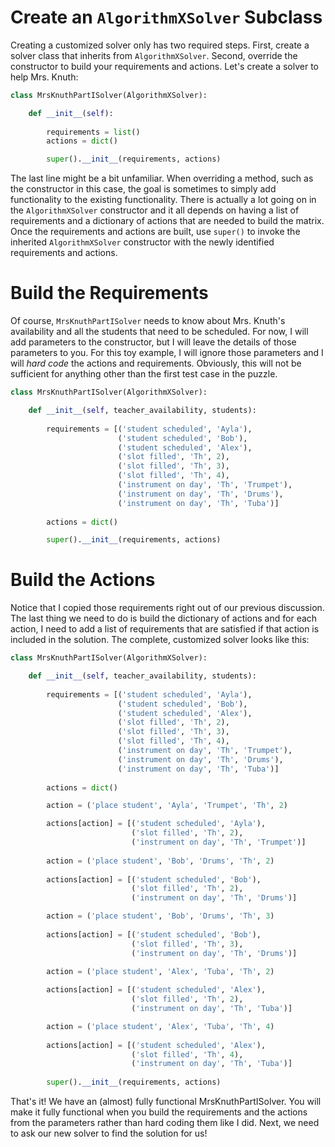 # Create an `AlgorithmXSolver` Subclass

Creating a customized solver only has two required steps. First, create a solver class that inherits from `AlgorithmXSolver`. Second, override the constructor to build your requirements and actions. Let's create a solver to help Mrs. Knuth:

``` python
class MrsKnuthPartISolver(AlgorithmXSolver):

    def __init__(self):
        
        requirements = list()
        actions = dict()

        super().__init__(requirements, actions)
```

The last line might be a bit unfamiliar. When overriding a method, such as the constructor in this case, the goal is sometimes to simply add functionality to the existing functionality. There is actually a lot going on in the `AlgorithmXSolver` constructor and it all depends on having a list of requirements and a dictionary of actions that are needed to build the matrix. Once the requirements and actions are built, use `super()` to invoke the inherited `AlgorithmXSolver` constructor with the newly identified requirements and actions.

# Build the Requirements

Of course, `MrsKnuthPartISolver` needs to know about Mrs. Knuth's availability and all the students that need to be scheduled. For now, I will add parameters to the constructor, but I will leave the details of those parameters to you. For this toy example, I will ignore those parameters and I will  _hard code_ the actions and requirements. Obviously, this will not be sufficient for anything other than the first test case in the puzzle.

```python
class MrsKnuthPartISolver(AlgorithmXSolver):

    def __init__(self, teacher_availability, students):
        
        requirements = [('student scheduled', 'Ayla'),
                        ('student scheduled', 'Bob'),
                        ('student scheduled', 'Alex'),
                        ('slot filled', 'Th', 2),
                        ('slot filled', 'Th', 3),
                        ('slot filled', 'Th', 4),
                        ('instrument on day', 'Th', 'Trumpet'),
                        ('instrument on day', 'Th', 'Drums'),
                        ('instrument on day', 'Th', 'Tuba')]
        
        actions = dict()

        super().__init__(requirements, actions)
```

# Build the Actions

Notice that I copied those requirements right out of our previous discussion. The last thing we need to do is build the dictionary of actions and for each action, I need to add a list of requirements that are satisfied if that action is included in the solution. The complete, customized solver looks like this:

```python
class MrsKnuthPartISolver(AlgorithmXSolver):

    def __init__(self, teacher_availability, students):
        
        requirements = [('student scheduled', 'Ayla'),
                        ('student scheduled', 'Bob'),
                        ('student scheduled', 'Alex'),
                        ('slot filled', 'Th', 2),
                        ('slot filled', 'Th', 3),
                        ('slot filled', 'Th', 4),
                        ('instrument on day', 'Th', 'Trumpet'),
                        ('instrument on day', 'Th', 'Drums'),
                        ('instrument on day', 'Th', 'Tuba')]
        
        actions = dict()

        action = ('place student', 'Ayla', 'Trumpet', 'Th', 2)

        actions[action] = [('student scheduled', 'Ayla'),
                           ('slot filled', 'Th', 2),
                           ('instrument on day', 'Th', 'Trumpet')]
        
        action = ('place student', 'Bob', 'Drums', 'Th', 2)
        
        actions[action] = [('student scheduled', 'Bob'),
                           ('slot filled', 'Th', 2),
                           ('instrument on day', 'Th', 'Drums')]

        action = ('place student', 'Bob', 'Drums', 'Th', 3)
        
        actions[action] = [('student scheduled', 'Bob'),
                           ('slot filled', 'Th', 3),
                           ('instrument on day', 'Th', 'Drums')]

        action = ('place student', 'Alex', 'Tuba', 'Th', 2)
        
        actions[action] = [('student scheduled', 'Alex'),
                           ('slot filled', 'Th', 2),
                           ('instrument on day', 'Th', 'Tuba')]

        action = ('place student', 'Alex', 'Tuba', 'Th', 4)
        
        actions[action] = [('student scheduled', 'Alex'),
                           ('slot filled', 'Th', 4),
                           ('instrument on day', 'Th', 'Tuba')]
        
        super().__init__(requirements, actions)
```

That's it! We have an (almost) fully functional MrsKnuthPartISolver. You will make it fully functional when you build the requirements and the actions from the parameters rather than hard coding them like I did. Next, we need to ask our new solver to find the solution for us!
